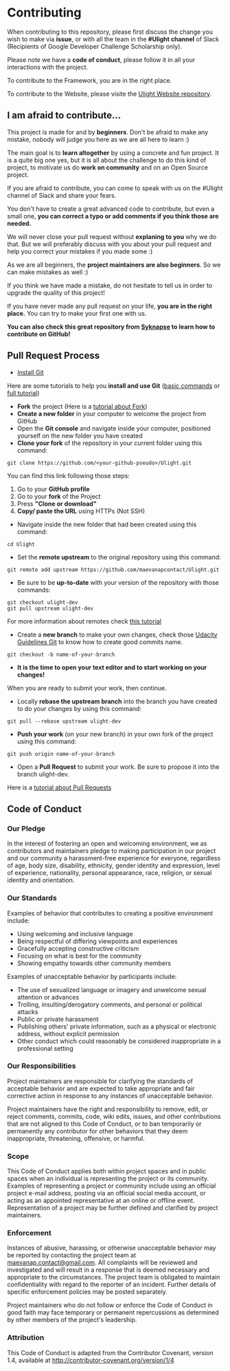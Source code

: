 # Contributing

When contributing to this repository, please first discuss the change you wish to make via **issue**, or with all the team in the **#Ulight channel** of Slack (Recipients of Google Developer Challenge Scholarship only).

Please note we have a **code of conduct**, please follow it in all your interactions with the project.

To contribute to the Framework, you are in the right place.

To contribute to the Website, please visite the [Ulight Website repository](https://github.com/maevanapcontact/Ulight-Website).


## I am afraid to contribute...

This project is made for and by **beginners**. Don't be afraid to make any mistake, nobody will judge you here as we are all here to learn :)

The main goal is to **learn altogether** by using a concrete and fun project. It is a quite big one yes, but it is all about the challenge to do this kind of project, to motivate us do **work on community** and on an Open Source project.

If you are afraid to contribute, you can come to speak with us on the #Ulight channel of Slack and share your fears.

You don't have to create a great advanced code to contribute, but even a small one, **you can correct a typo or add comments if you think those are needed.**

We will never close your pull request without **explaning to you** why we do that. But we will preferably discuss with you about your pull request and help you correct your mistakes if you made some :)


As we are all beginners, the **project maintainers are also beginners**. So we can make mistakes as well :)

If you think we have made a mistake, do not hesitate to tell us in order to upgrade the quality of this project!


If you have never made any pull request on your life, **you are in the right place.** You can try to make your first one with us.

**You can also check this great repository from [Syknapse](https://github.com/Syknapse/Contribute-To-This-Project) to learn how to contribute on GitHub!**


## Pull Request Process

- [Install Git](https://git-scm.com/downloads)

Here are some tutorials to help you **install and use Git** ([basic commands](https://try.github.io/levels/1/challenges/1) or [full tutorial](https://www.slideshare.net/IslamSayed18/github-tutorial-83175509))
- **Fork** the project (Here is a [tutorial about Fork](https://help.github.com/articles/fork-a-repo/))
- **Create a new folder** in your computer to welcome the project from GitHub
- Open the **Git console** and navigate inside your computer, positioned yourself on the new folder you have created
- **Clone your fork** of the repository in your current folder using this command:

```
git clone https://github.com/<your-github-pseudo>/Ulight.git
```

You can find this link following those steps:
1. Go to your **GitHub profile**
2. Go to your **fork** of the Project
3. Press **"Clone or download"**
4. **Copy/ paste the URL** using HTTPs (Not SSH)
- Navigate inside the new folder that had been created using this command:

```
cd Ulight
```

- Set the **remote upstream** to the original repository using this command:

```
git remote add upstream https://github.com/maevanapcontact/Ulight.git
```

- Be sure to be **up-to-date** with your version of the repository with those commands:

```
git checkout ulight-dev
git pull upstream ulight-dev
```

For more information about remotes check [this tutorial](https://help.github.com/articles/adding-a-remote/)


- Create a **new branch** to make your own changes, check those [Udacity Guidelines Git](https://udacity.github.io/git-styleguide/) to know how to create good commits name.

```
git checkout -b name-of-your-branch
```

- **It is the time to open your text editor and to start working on your changes!**

When you are ready to submit your work, then continue.

- Locally **rebase the upstream branch** into the branch you have created to do your changes by using this command:

```
git pull --rebase upstream ulight-dev
```

- **Push your work** (on your new branch) in your own fork of the project using this command:

```
git push origin name-of-your-branch
```

- Open a **Pull Request** to submit your work. Be sure to propose it into the branch ulight-dev.

Here is a [tutorial about Pull Requests](https://help.github.com/articles/creating-a-pull-request/)


## Code of Conduct

### Our Pledge

In the interest of fostering an open and welcoming environment, we as contributors and maintainers pledge to making participation in our project and our community a harassment-free experience for everyone, regardless of age, body size, disability, ethnicity, gender identity and expression, level of experience, nationality, personal appearance, race, religion, or sexual identity and orientation.


### Our Standards

Examples of behavior that contributes to creating a positive environment include:

- Using welcoming and inclusive language
- Being respectful of differing viewpoints and experiences
- Gracefully accepting constructive criticism
- Focusing on what is best for the community
- Showing empathy towards other community members


Examples of unacceptable behavior by participants include:

- The use of sexualized language or imagery and unwelcome sexual attention or advances
- Trolling, insulting/derogatory comments, and personal or political attacks
- Public or private harassment
- Publishing others' private information, such as a physical or electronic address, without explicit permission
- Other conduct which could reasonably be considered inappropriate in a professional setting


### Our Responsibilities

Project maintainers are responsible for clarifying the standards of acceptable behavior and are expected to take appropriate and fair corrective action in response to any instances of unacceptable behavior.

Project maintainers have the right and responsibility to remove, edit, or reject comments, commits, code, wiki edits, issues, and other contributions that are not aligned to this Code of Conduct, or to ban temporarily or permanently any contributor for other behaviors that they deem inappropriate, threatening, offensive, or harmful.


### Scope

This Code of Conduct applies both within project spaces and in public spaces when an individual is representing the project or its community. Examples of representing a project or community include using an official project e-mail address, posting via an official social media account, or acting as an appointed representative at an online or offline event. Representation of a project may be further defined and clarified by project maintainers.


### Enforcement

Instances of abusive, harassing, or otherwise unacceptable behavior may be reported by contacting the project team at [maevanap.contact@gmail.com](maevanap.contact@gmail.com). All complaints will be reviewed and investigated and will result in a response that is deemed necessary and appropriate to the circumstances. The project team is obligated to maintain confidentiality with regard to the reporter of an incident. Further details of specific enforcement policies may be posted separately.

Project maintainers who do not follow or enforce the Code of Conduct in good faith may face temporary or permanent repercussions as determined by other members of the project's leadership.


### Attribution

This Code of Conduct is adapted from the Contributor Covenant, version 1.4, available at http://contributor-covenant.org/version/1/4
